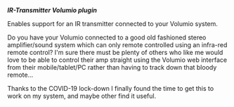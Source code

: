 ***IR-Transmitter Volumio plugin***

Enables support for an IR transmitter connected to your Volumio system.

Do you have your Volumio connected to a good old fashioned stereo amplifier/sound system which can only remote controlled using an infra-red remote control?
I'm sure there must be plenty of others who like me would love to be able to control their amp straight using the Volumio web interface from their mobile/tablet/PC rather than having to track down that bloody remote...

Thanks to the COVID-19 lock-down I finally found the time to get this to work on my system, and maybe other find it useful.

